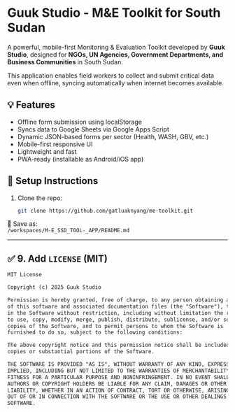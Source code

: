 # Guuk Studio - M&E Toolkit for South Sudan

A powerful, mobile-first Monitoring & Evaluation Toolkit developed by **Guuk Studio**, designed for **NGOs, UN Agencies, Government Departments, and Business Communities** in South Sudan.

This application enables field workers to collect and submit critical data even when offline, syncing automatically when internet becomes available.

## 💡 Features

- Offline form submission using localStorage  
- Syncs data to Google Sheets via Google Apps Script  
- Dynamic JSON-based forms per sector (Health, WASH, GBV, etc.)  
- Mobile-first responsive UI  
- Lightweight and fast  
- PWA-ready (installable as Android/iOS app)

## 🔧 Setup Instructions

1. Clone the repo:
   ```bash
   git clone https://github.com/gatluaknyang/me-toolkit.git
   
📁 Save as:  
`/workspaces/M-E_SSD_TOOL-_APP/README.md`

---

## ✅ 9. Add `LICENSE` (MIT)

```txt
MIT License

Copyright (c) 2025 Guuk Studio

Permission is hereby granted, free of charge, to any person obtaining a copy
of this software and associated documentation files (the "Software"), to deal
in the Software without restriction, including without limitation the rights
to use, copy, modify, merge, publish, distribute, sublicense, and/or sell
copies of the Software, and to permit persons to whom the Software is
furnished to do so, subject to the following conditions:

The above copyright notice and this permission notice shall be included in all
copies or substantial portions of the Software.

THE SOFTWARE IS PROVIDED "AS IS", WITHOUT WARRANTY OF ANY KIND, EXPRESS OR
IMPLIED, INCLUDING BUT NOT LIMITED TO THE WARRANTIES OF MERCHANTABILITY,
FITNESS FOR A PARTICULAR PURPOSE AND NONINFRINGEMENT. IN NO EVENT SHALL THE
AUTHORS OR COPYRIGHT HOLDERS BE LIABLE FOR ANY CLAIM, DAMAGES OR OTHER
LIABILITY, WHETHER IN AN ACTION OF CONTRACT, TORT OR OTHERWISE, ARISING FROM,
OUT OF OR IN CONNECTION WITH THE SOFTWARE OR THE USE OR OTHER DEALINGS IN THE
SOFTWARE.
